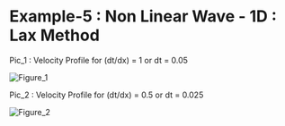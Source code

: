 # Example-5 : Non Linear Wave - 1D : Lax Method

Pic_1 : Velocity Profile for (dt/dx) = 1 or dt = 0.05

![Figure_1](https://user-images.githubusercontent.com/68963724/122453440-ff15ea80-cfc7-11eb-822c-120105dec004.png)


Pic_2 : Velocity Profile for (dt/dx) = 0.5 or dt = 0.025

![Figure_2](https://user-images.githubusercontent.com/68963724/122453471-05a46200-cfc8-11eb-95ac-2328b6b7c993.png)
